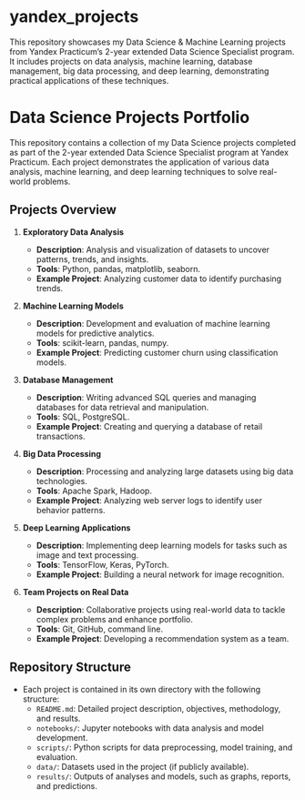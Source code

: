 # yandex_projects
This repository showcases my Data Science &amp; Machine Learning projects from Yandex Practicum’s 2-year extended Data Science Specialist program. It includes projects on data analysis, machine learning, database management, big data processing, and deep learning, demonstrating practical applications of these techniques.

# Data Science Projects Portfolio

This repository contains a collection of my Data Science projects completed as part of the 2-year extended Data Science Specialist program at Yandex Practicum. Each project demonstrates the application of various data analysis, machine learning, and deep learning techniques to solve real-world problems.

## Projects Overview

1. **Exploratory Data Analysis**
   - **Description**: Analysis and visualization of datasets to uncover patterns, trends, and insights.
   - **Tools**: Python, pandas, matplotlib, seaborn.
   - **Example Project**: Analyzing customer data to identify purchasing trends.

2. **Machine Learning Models**
   - **Description**: Development and evaluation of machine learning models for predictive analytics.
   - **Tools**: scikit-learn, pandas, numpy.
   - **Example Project**: Predicting customer churn using classification models.

3. **Database Management**
   - **Description**: Writing advanced SQL queries and managing databases for data retrieval and manipulation.
   - **Tools**: SQL, PostgreSQL.
   - **Example Project**: Creating and querying a database of retail transactions.

4. **Big Data Processing**
   - **Description**: Processing and analyzing large datasets using big data technologies.
   - **Tools**: Apache Spark, Hadoop.
   - **Example Project**: Analyzing web server logs to identify user behavior patterns.

5. **Deep Learning Applications**
   - **Description**: Implementing deep learning models for tasks such as image and text processing.
   - **Tools**: TensorFlow, Keras, PyTorch.
   - **Example Project**: Building a neural network for image recognition.

6. **Team Projects on Real Data**
   - **Description**: Collaborative projects using real-world data to tackle complex problems and enhance portfolio.
   - **Tools**: Git, GitHub, command line.
   - **Example Project**: Developing a recommendation system as a team.

## Repository Structure

- Each project is contained in its own directory with the following structure:
  - `README.md`: Detailed project description, objectives, methodology, and results.
  - `notebooks/`: Jupyter notebooks with data analysis and model development.
  - `scripts/`: Python scripts for data preprocessing, model training, and evaluation.
  - `data/`: Datasets used in the project (if publicly available).
  - `results/`: Outputs of analyses and models, such as graphs, reports, and predictions.
